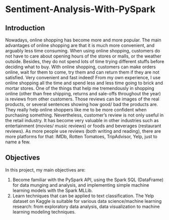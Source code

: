 # Sentiment-Analysis-With-PySpark
## Introduction
Nowadays, online shopping has become more and more popular. The main advantages of online shopping are that it is much more convenient, and arguably less time consuming. When using online shopping, customers do not have to care about opening hours of the stores or malls, or the weather outside. Besides, they do not spend lots of time trying different stuffs before deciding what to buy. With online shopping, customers can make orders online, wait for them to come, try them and can return them if they are not satisfied. Very convenient and fast indeed! From my own experience, I use online shopping all the time and spend less and less time going to brick and mortar stores. One of the things that help me tremendously in shopping online (other than free shipping, returns and sale-offs throughout the year) is reviews from other customers. Those reviews can be images of the real products, or several sentences showing how good/ bad the products are. They really help online shoppers like me to be more confident when purchasing something. 
Nevertheless, customer’s review is not only useful in the retail industry. It has become very valuable in other industries such as entertainment (movies/ music reviews) or foods and beverages (restaurant reviews). As more people use reviews (both writing and reading), there are more platforms for that: IMDb, Rotten Tomatoes, TripAdvisor, Yelp, just to name a few.

## Objectives
In this project, my main objectives are:
1.	Become familiar with the PySpark API, using the Spark SQL (DataFrame) for data munging and analysis, and implementing simple machine learning models with the Spark MLLib.
2.	Learn techniques that can be applied to text classification. 
The Yelp dataset on Kaggle is suitable for various data science/machine learning research: from exploratory data analysis, data visualization to machine learning modeling techniques.
